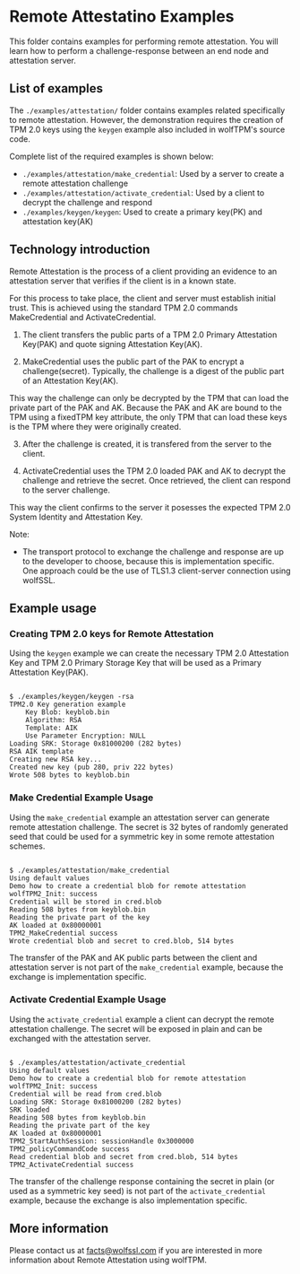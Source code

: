 # Remote Attestatino Examples

This folder contains examples for performing remote attestation. You will learn how to perform a challenge-response between an end node and attestation server.

## List of examples

The `./examples/attestation/` folder contains examples related specifically to remote attestation. However, the demonstration requires the creation of TPM 2.0 keys using the `keygen` example also included in wolfTPM's source code.

Complete list of the required examples is shown below:

* `./examples/attestation/make_credential`: Used by a server to create a remote attestation challenge
* `./examples/attestation/activate_credential`: Used by a client to decrypt the challenge and respond
* `./examples/keygen/keygen`: Used to create a primary key(PK) and attestation key(AK)

## Technology introduction

Remote Attestation is the process of a client providing an evidence to an attestation server that verifies if the client is in a known state.

For this process to take place, the client and server must establish initial trust. This is achieved using the standard TPM 2.0 commands MakeCredential and ActivateCredential.

1. The client transfers the public parts of a TPM 2.0 Primary Attestation Key(PAK) and quote signing Attestation Key(AK).

2. MakeCredential uses the public part of the PAK to encrypt a challenge(secret). Typically, the challenge is a digest of the public part of an Attestation Key(AK).

This way the challenge can only be decrypted by the TPM that can load the private part of the PAK and AK. Because the PAK and AK are bound to the TPM using a fixedTPM key attribute, the only TPM that can load these keys is the TPM where they were originally created.

3. After the challenge is created, it is transfered from the server to the client.

4. ActivateCredential uses the TPM 2.0 loaded PAK and AK to decrypt the challenge and retrieve the secret. Once retrieved, the client can respond to the server challenge.

This way the client confirms to the server it posesses the expected TPM 2.0 System Identity and Attestation Key.

Note:

* The transport protocol to exchange the challenge and response are up to the developer to choose, because this is implementation specific. One approach could be the use of TLS1.3 client-server connection using wolfSSL.

## Example usage

### Creating TPM 2.0 keys for Remote Attestation

Using the `keygen` example we can create the necessary TPM 2.0 Attestation Key and TPM 2.0 Primary Storage Key that will be used as a Primary Attestation Key(PAK).

```

$ ./examples/keygen/keygen -rsa
TPM2.0 Key generation example
	Key Blob: keyblob.bin
	Algorithm: RSA
	Template: AIK
	Use Parameter Encryption: NULL
Loading SRK: Storage 0x81000200 (282 bytes)
RSA AIK template
Creating new RSA key...
Created new key (pub 280, priv 222 bytes)
Wrote 508 bytes to keyblob.bin

```

### Make Credential Example Usage

Using the `make_credential` example an attestation server can generate remote attestation challenge. The secret is 32 bytes of randomly generated seed that could be used for a symmetric key in some remote attestation schemes.

```

$ ./examples/attestation/make_credential
Using default values
Demo how to create a credential blob for remote attestation
wolfTPM2_Init: success
Credential will be stored in cred.blob
Reading 508 bytes from keyblob.bin
Reading the private part of the key
AK loaded at 0x80000001
TPM2_MakeCredential success
Wrote credential blob and secret to cred.blob, 514 bytes

```

The transfer of the PAK and AK public parts between the client and attestation server is not part of the `make_credential` example, because the exchange is implementation specific.

### Activate Credential Example Usage

Using the `activate_credential` example a client can decrypt the remote attestation challenge. The secret will be exposed in plain and can be exchanged with the attestation server.

```

$ ./examples/attestation/activate_credential
Using default values
Demo how to create a credential blob for remote attestation
wolfTPM2_Init: success
Credential will be read from cred.blob
Loading SRK: Storage 0x81000200 (282 bytes)
SRK loaded
Reading 508 bytes from keyblob.bin
Reading the private part of the key
AK loaded at 0x80000001
TPM2_StartAuthSession: sessionHandle 0x3000000
TPM2_policyCommandCode success
Read credential blob and secret from cred.blob, 514 bytes
TPM2_ActivateCredential success

```

The transfer of the challenge response containing the secret in plain (or used as a symmetric key seed) is not part of the `activate_credential` example, because the exchange is also implementation specific.

## More information

Please contact us at facts@wolfssl.com if you are interested in more information about Remote Attestation using wolfTPM.
